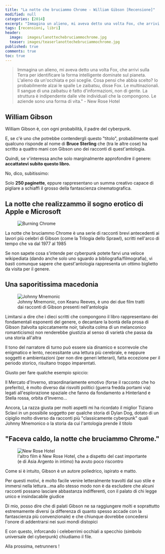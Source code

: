 ```yaml
---
title: "La notte che bruciammo Chrome - William Gibson [Recensione]"
modified: null
categories: [2014]
excerpt: "Immagina un alieno, mi aveva detto una volta Fox, che arrivi sulla Terra per identificare la forma intelligente dominate sul pianeta"
tags: [recensioni, libri]
header:  
  image:  images/lanottechebruciammochrome.jpg
  teaser: images/teaserlanottechebruciammochrome.jpg 
published: true
comments: true
toc: true
---
```


> Immagina un alieno, mi aveva detto una volta Fox, che arrivi sulla Terra per identificare la forma intelligente dominate sul pianeta.
L'alieno da un'occhiata e poi sceglie. Cosa pensi che abbia scelto?
Io probabilmente alzai le spalle
Le zaibatsu, disse Fox. Le multinazionali.
Il sangue di una zaibatsu è fatto d'informazioni, non di gente.
La struttura è indipendente dalle vite individuali che la compongono.
Le aziende sono una forma di vita." - New Rose Hotel

## William Gibson

William Gibson è, con ogni probabilità, il padre del cyberpunk.

E, se c'è uno che potrebbe contendergli questo "titolo", probabilmente quel qualcuno risponde al nome di **Bruce Sterling** che (tra le altre cose) ha scritto a quattro mani con Gibson uno dei racconti di quest'antologia.

Quindi, se v'interessa anche solo marginalmente approfondire il genere: **accattatevi subito questo libro.** 

No, dico, subitissimo:

Solo **250 paginette**, eppure rappresentano un summa creativo capace di pigliare a schiaffi il grosso della fantascienza cinematografica.

## La notte che realizzammo il sogno erotico di Apple e Microsoft

<figure>
	<img src="http://1.bp.blogspot.com/-qQ9W8B2kCrA/UviF8wQtk2I/AAAAAAAAG2I/35qEE6SeibE/s1600/burning-chrome.jpg" alt="Burning Chrome">
</figure>

La notte che bruciammo Chrome è una serie di racconti brevi antecedenti ai lavori più celebri di Gibson (come la Trilogia dello Sprawl), scritti nell'arco di tempo che va dal 1977 al 1985 

Se non sapete cosa s'intende per cyberpunk potete farvi una veloce wikipediata (dando anche solo uno sguardo a bibliografia/filmografia), vi basti comunque sapere che quest'antologia rappresenta un ottimo biglietto da visita per il genere.

## Una saporitissima macedonia

<figure>
	<img src="http://2.bp.blogspot.com/-S52v7aI9BRs/UviM3MxG8yI/AAAAAAAAG2Y/QG3MliBdbmM/s1600/johnny_mnemonic-poster-it2.jpg" alt="Johnny Mnemonic">
	<figcaption>Johnny Mnemonic, con Keanu Reeves, è uno dei due film tratti dai racconti di Gibson presenti nell'antologia</figcaption>
</figure>

Limitarsi a dire che i dieci scritti che compongono il libro rappresentano dei fondamentali esponenti del genere, o decantare la bontà della prosa di Gibson (talvolta spiccatamente noir, talvolta colma di un melanconico romanticismo) non renderebbe giustizia al senso di varietà che passa da una storia all'altra

Il tono del narratore di turno può essere sia dinamico e scorrevole che enigmatico e lento, necessitante una lettura più cerebrale, e neppure soggetti e ambientazioni (per non dire generi letterari), fatta eccezione per il periodo storico, risultano troppo imparentati.

Giusto per fare qualche esempio spiccio:

Il Mercato d'Inverno, straordinariamente emotivo (forse il racconto che ho preferito), è molto diverso dai risvolti politici (guerra fredda portami via)  legati all'esplorazione spaziale che fanno da fondamento a Hinterland e Stella rossa, orbita d'Inverno...

Ancora, La razza giusta per molti aspetti mi ha ricordato il miglior Tiziano Sclavi in un possibile soggetto per qualche storia di Dylan Dog, dotato di un cipiglio molto diverso da racconti più "classicamente cyberpunk" quali Johnny Mnemonico o la storia da cui l'antologia prende il titolo

## "Faceva caldo, la notte che bruciammo Chrome."

<figure>
	<img src="http://4.bp.blogspot.com/-0BHfcqb2YLE/UviO5DlhINI/AAAAAAAAG2k/IEoXVr5zHK0/s1600/New-Rose-Hotel_reference.jpg" alt="New Rose Hotel">
	<figcaption>l'altro film è New Rose Hotel, che a dispetto del cast importante (e di Asia Argento in intimo) ha avuto poco riscontro
</figcaption>
</figure>

Come si è intuito, Gibson è un autore poliedrico, ispirato e matto.

Per questi motivi, è molto facile venire letteralmente travolti dal suo stile e immersi nella lettura...ma allo stesso modo non è da escludere che alcuni racconti possano lasciare abbastanza indifferenti, con il palato di chi legge unico e insindacabile giudice

Di mio, posso dire che di palati Gibson ne sa raggiungere molti e soprattutto estremamente diversi (a differenza di quanto spesso accade con la fantascienza più convenzionale) e che chiunque dovrebbe concedersi l'onore di addentrarsi nei suoi mondi distopici

E con questo, inforcando i celeberrimi occhiali a specchio (simbolo universale del cyberpunk) chiudiamo il file.

Alla prossima, netrunners !
